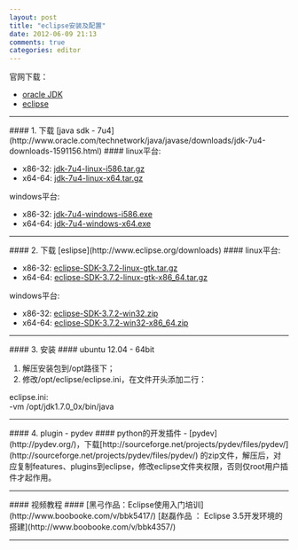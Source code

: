 ```yaml
---
layout: post
title: "eclipse安装及配置"
date: 2012-06-09 21:13
comments: true
categories: editor
---
```


官网下载：

*    [oracle JDK](http://www.oracle.com/technetwork/java/javase/downloads/index.html)
*    [eclipse](http://www.eclipse.org/downloads/)

<!---
++++++++++++++++++++++++++++++++++++++++++++++++++++++++++++++++++++++++++++++++
-->
<hr />
#### 1. 下载 [java sdk - 7u4](http://www.oracle.com/technetwork/java/javase/downloads/jdk-7u4-downloads-1591156.html) ####
linux平台:

*    x86-32: [jdk-7u4-linux-i586.tar.gz](http://www.oracle.com/technetwork/java/javase/downloads/jdk-7u4-downloads-1591156.html)
*    x64-64: [jdk-7u4-linux-x64.tar.gz](http://www.oracle.com/technetwork/java/javase/downloads/jdk-7u4-downloads-1591156.html)

windows平台:

*    x86-32: [jdk-7u4-windows-i586.exe](http://www.oracle.com/technetwork/java/javase/downloads/jdk-7u4-downloads-1591156.html)
*    x64-64: [jdk-7u4-windows-x64.exe](http://www.oracle.com/technetwork/java/javase/downloads/jdk-7u4-downloads-1591156.html)

<!---
++++++++++++++++++++++++++++++++++++++++++++++++++++++++++++++++++++++++++++++++
-->
<hr />
#### 2. 下载 [eslipse](http://www.eclipse.org/downloads) ####
linux平台:

*    x86-32: [eclipse-SDK-3.7.2-linux-gtk.tar.gz](http://www.eclipse.org/downloads/download.php?file=/eclipse/downloads/drops/R-3.7.2-201202080800/eclipse-SDK-3.7.2-linux-gtk.tar.gz)
*    x64-64: [eclipse-SDK-3.7.2-linux-gtk-x86_64.tar.gz](http://www.eclipse.org/downloads/download.php?file=/eclipse/downloads/drops/R-3.7.2-201202080800/eclipse-SDK-3.7.2-linux-gtk-x86_64.tar.gz)

windows平台:

*    x86-32: [eclipse-SDK-3.7.2-win32.zip](http://www.eclipse.org/downloads/download.php?file=/eclipse/downloads/drops/R-3.7.2-201202080800/eclipse-SDK-3.7.2-win32.zip)
*    x64-64: [eclipse-SDK-3.7.2-win32-x86_64.zip](http://www.eclipse.org/downloads/download.php?file=/eclipse/downloads/drops/R-3.7.2-201202080800/eclipse-SDK-3.7.2-win32-x86_64.zip)

<!---
++++++++++++++++++++++++++++++++++++++++++++++++++++++++++++++++++++++++++++++++
-->
<hr />
#### 3. 安装 ####
ubuntu 12.04 - 64bit	

1. 解压安装包到/opt路径下；
2. 修改/opt/eclipse/eclipse.ini，在文件开头添加二行：	

eclipse.ini:	
	-vm
	/opt/jdk1.7.0_0x/bin/java

<!---
++++++++++++++++++++++++++++++++++++++++++++++++++++++++++++++++++++++++++++++++
-->
<hr />
#### 4. plugin - pydev ####
python的开发插件 - [pydev](http://pydev.org/)，下载[http://sourceforge.net/projects/pydev/files/pydev/](http://sourceforge.net/projects/pydev/files/pydev/)
的zip文件，解压后，对应复制features、plugins到eclipse，修改eclipse文件夹权限，否则仅root用户插件才起作用。

<!---
++++++++++++++++++++++++++++++++++++++++++++++++++++++++++++++++++++++++++++++++
-->
<hr />
#### 视频教程 ####
[黑弓作品：Eclipse使用入门培训](http://www.boobooke.com/v/bbk5417/)    
[赵磊作品 ： Eclipse 3.5开发环境的搭建](http://www.boobooke.com/v/bbk4357/)    

<!---
++++++++++++++++++++++++++++++++++++++++++++++++++++++++++++++++++++++++++++++++
-->
<hr />

